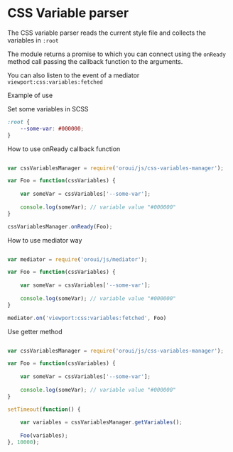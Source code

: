 # CSS Variable parser

The CSS variable  parser reads the current style file and collects the variables in `:root`

The module returns a promise to which you can connect using the `onReady` method call passing the callback function to the arguments.

You can also listen to the event of a mediator `viewport:css:variables:fetched`

Example of use

Set some variables in SCSS
```scss
:root {
    --some-var: #000000;
}
```

How to use onReady callback function
```javascript

var cssVariablesManager = require('oroui/js/css-variables-manager');

var Foo = function(cssVariables) {
    
    var someVar = cssVariables['--some-var'];
    
    console.log(someVar); // variable value "#000000"
}

cssVariablesManager.onReady(Foo);

```

How to use mediator way
```javascript

var mediator = require('oroui/js/mediator');

var Foo = function(cssVariables) {
    
    var someVar = cssVariables['--some-var'];
    
    console.log(someVar); // variable value "#000000"
}

mediator.on('viewport:css:variables:fetched', Foo)

```

Use getter method
```javascript

var cssVariablesManager = require('oroui/js/css-variables-manager');

var Foo = function(cssVariables) {
    
    var someVar = cssVariables['--some-var'];
    
    console.log(someVar); // variable value "#000000"
}

setTimeout(function() {
    
    var variables = cssVariablesManager.getVariables();
    
    Foo(variables);
}, 10000);
```
